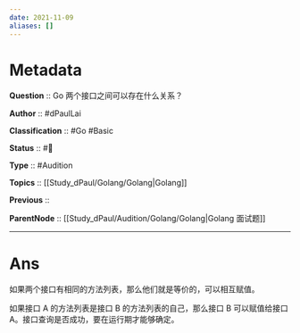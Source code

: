 ```yaml
---
date: 2021-11-09
aliases: []
---
```


# Metadata

**Question** :: Go 两个接口之间可以存在什么关系？

**Author** :: #dPaulLai

**Classification** :: #Go #Basic 

**Status** :: #🌱

**Type** :: #Audition 

**Topics** :: [[Study_dPaul/Golang/Golang|Golang]]

**Previous** ::

**ParentNode** :: [[Study_dPaul/Audition/Golang/Golang|Golang 面试题]]

---

# Ans
如果两个接口有相同的方法列表，那么他们就是等价的，可以相互赋值。

如果接口 A 的方法列表是接口 B 的方法列表的自己，那么接口 B 可以赋值给接口 A。接口查询是否成功，要在运行期才能够确定。